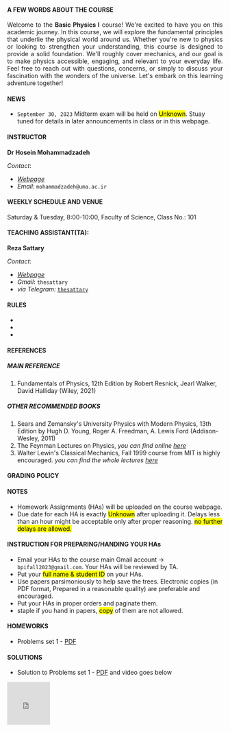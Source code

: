 #### A FEW WORDS ABOUT THE COURSE

<p style="text-align: justify; ">Welcome to the <b>Basic Physics I</b> course! We're excited to have you on this academic journey. In this course, we will explore the fundamental principles that underlie the physical world around us. Whether you're new to physics or looking to strengthen your understanding, this course is designed to provide a solid foundation. We'll roughly cover mechanics, and our goal is to make physics accessible, engaging, and relevant to your everyday life. Feel free to reach out with questions, concerns, or simply to discuss your fascination with the wonders of the universe. Let's embark on this learning adventure together!</p>

#### NEWS

* `September 30, 2023` Midterm exam will be held on <mark>Unknown</mark>. Stuay tuned for details in later announcements in class or in this webpage.

#### INSTRUCTOR

**Dr Hosein Mohammadzadeh**

_Contact_:

* [_Webpage_](https://uma.ac.ir/cv.php?cv=117&url_title=%d8%ad%d8%b3%db%8c%d9%86-%d9%85%d8%ad%d9%85%d8%af%d8%b2%d8%a7%d8%af%d9%87&rewrite_url=1&mod=scv)
* _Email:_ `mohammadzadeh@uma.ac.ir`

#### WEEKLY SCHEDULE AND VENUE

Saturday & Tuesday, 8:00-10:00, Faculty of Science, Class No.: 101

#### TEACHING ASSISTANT(TA):

**Reza Sattary**

_Contact_:
* [_Webpage_](sattary.github.io)
* _Gmail_: `thesattary`
* _via Telegram:_ [`thesattary`](telegram.me/thesattary)

#### RULES  

* 
* 
* 

#### REFERENCES

##### MAIN REFERENCE

1. Fundamentals of Physics, 12th Edition by Robert Resnick, Jearl Walker, David Halliday (Wiley, 2021)

##### OTHER RECOMMENDED BOOKS

1. Sears and Zemansky's University Physics with Modern Physics, 13th Edition by Hugh D. Young, Roger A. Freedman, A. Lewis Ford (Addison-Wesley, 2011)
2. The Feynman Lectures on Physics, _you can find online [here](https://www.feynmanlectures.caltech.edu/)_
3. Walter Lewin's Classical Mechanics, Fall 1999 course from MIT is highly encouraged. _you can find the whole lectures [here](https://www.youtube.com/playlist?list=PLUdYlQf0_sSsb2tNcA3gtgOt8LGH6tJbr)_ 

#### GRADING POLICY

#### NOTES 

* Homework Assignments (HAs) will be uploaded on the course webpage.
* Due date for each HA is exactly <mark>Unknown</mark>  after uploading it. Delays less than an hour might be acceptable only after proper reasoning. <mark>no further delays are allowed.</mark>

#### INSTRUCTION FOR PREPARING/HANDING YOUR HAs

* Email your HAs to the course main Gmail account -> `bpifall2023@gmail.com`. Your HAs will be reviewed by TA. 
* Put your <mark>full name & student ID</mark> on your HAs.
* Use papers parsimoniously to help save the trees. Electronic copies (in PDF format, Prepared in a reasonable quality) are preferable and encouraged. 
* Put your HAs in proper orders and paginate them.
* staple if you hand in papers, <mark>copy</mark> of them are not allowed.

#### HOMEWORKS 

* Problems set 1 - [PDF](https://drive.google.com/file/d/1Eaxzk5RmQMI4NBRNiQ6BfkxtXw_9IlnH/view?usp=sharing)

    

#### SOLUTIONS
* Solution to Problems set 1 - [PDF](https://drive.google.com/file/d/1cApcbrYmAmZg1YuxYicr32CuZbh530FV/view?usp=sharing) and video goes below
<iframe width="100" height="100" src="https://www.youtube.com/embed/m7RPiNYIokI" frameborder="0" allowfullscreen></iframe>

